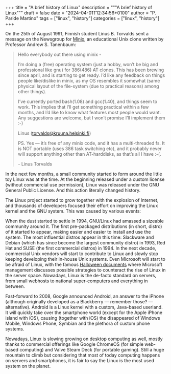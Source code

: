 +++
title = "A brief history of Linux"
description = """A brief history of Linux"""
draft = false
date = "2024-04-01T12:34:56+0100"
author = "P. Paride Martino"
tags = ["linux", "history"]
categories = ["linux", "history"]
+++

On the 25th of August 1991, Finnish student Linus B. Torvalds sent a message on the Newsgroup for [Minix](https://en.wikipedia.org/wiki/Minix), an educational Unix clone written by Professor Andrew S. Tanenbaum:

> Hello everybody out there using minix -
> 
> I’m doing a (free) operating system (just a hobby, won’t be big and professional like gnu) for 386(486) AT clones. This has been brewing since april, and is starting to get ready. I’d like any feedback on things people like/dislike in minix, as my OS resembles it somewhat (same physical layout of the file-system (due to practical reasons) among other things).
> 
> I’ve currently ported bash(1.08) and gcc(1.40), and things seem to work. This implies that I’ll get something practical within a few months, and I’d like to know what features most people would want. Any suggestions are welcome, but I won’t promise I’ll implement them :-)
> 
> Linus (torvalds@kruuna.helsinki.fi)
> 
> PS. Yes — it’s free of any minix code, and it has a multi-threaded fs. It is NOT portable (uses 386 task switching etc), and it probably never will support anything other than AT-harddisks, as that’s all I have :-(.
> 
> \- Linus Torvalds

In the next few months, a small community started to form around the little toy Linux was at the time. At the beginning released under a custom license (without commercial use permission), Linux was released under the GNU General Public License. And this action literally changed history.

The Linux project started to grow together with the explosion of Internet, and thousands of developers focused their effort on improving the Linux kernel and the GNU system. This was caused by various events:

When the dust started to settle in 1994, GNU/Linux had amassed a sizeable community around it. The first pre-packaged distributions (in short, distro) of it started to appear, making easier and easier to install and use the system. The most influential distros appear in this time: Slackware and Debian (which has since become the largest community distro) in 1993, Red Hat and SUSE (the first commercial distros) in 1994. In the next decade, commercial Unix vendors will start to contribute to Linux and slowly stop keeping developing their in-house Unix systems. Even Microsoft will start to be afraid of Linux, with the famous [Halloween documents](https://en.wikipedia.org/wiki/Halloween_documents) where Microsoft management discusses possible strategies to counteract the rise of Linux in the server space. Nowadays, Linux is the de-facto standard on servers, from small webhosts to national super-computers and everything in between.

Fast-forward to 2008, Google announced Android, an answer to the iPhone (although originally developed as a Blackberry — remember those? — alternative). Android is a Linux kernel with a custom, Java-based userland. It will quickly take over the smartphone world (except for the Apple iPhone island with iOS), causing (together with iOS) the disappeared of Windows Mobile, Windows Phone, Symbian and the plethora of custom phone systems.

Nowadays, Linux is slowing growing on desktop computing as well, mostly thanks to commercial offerings like Google ChromeOS (for simple web-based computing) and Valve Steam Deck (for portable gaming). Still a huge mountain to climb but considering that most of today computing happens on servers and smartphones, it is fair to say the Linux is the most used system on the planet.
